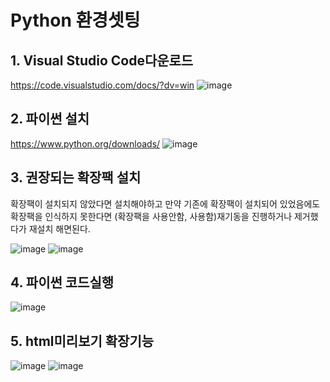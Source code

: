 # Python 환경셋팅

## 1. Visual Studio Code다운로드

https://code.visualstudio.com/docs/?dv=win
![image](https://user-images.githubusercontent.com/96629767/153526978-861686dd-74c8-4e17-8a6b-d135a515e414.png)

## 2. 파이썬 설치

https://www.python.org/downloads/
![image](https://user-images.githubusercontent.com/96629767/153527291-4f03dc4c-91f3-4810-9d21-b16c1a489cea.png)


## 3. 권장되는 확장팩 설치
확장팩이 설치되지 않았다면 설치해야하고 만약 기존에 확장팩이 설치되어 있었음에도 확장팩을 인식하지 못한다면
(확장팩을 사용안함, 사용함)재기동을 진행하거나 제거했다가 재설치 해면된다.<br>

![image](https://user-images.githubusercontent.com/96629767/153624428-73488534-e76d-4da9-b18e-454eefd23e46.png)
![image](https://user-images.githubusercontent.com/96629767/153527442-d3b6f70b-eda7-4859-bcc3-71a70490c9ba.png)

## 4. 파이썬 코드실행

![image](https://user-images.githubusercontent.com/96629767/153528210-39a0a5bd-7e88-4e04-baf1-7377af3cf54d.png)

## 5. html미리보기 확장기능
![image](https://user-images.githubusercontent.com/96629767/153541412-dbe25814-1298-4ee6-8e95-d70cbcd230ce.png)
![image](https://user-images.githubusercontent.com/96629767/153541707-64165d91-8d02-447e-9ac7-65c4a7711cfd.png)
